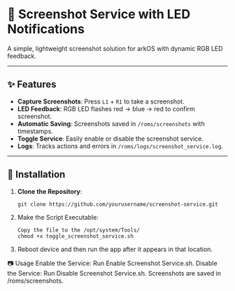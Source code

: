 # 📸 Screenshot Service with LED Notifications

A simple, lightweight screenshot solution for arkOS with dynamic RGB LED feedback.

---

## ✨ Features

- **Capture Screenshots**: Press `L1` + `R1` to take a screenshot.
- **LED Feedback**: RGB LED flashes red → blue → red to confirm screenshot.
- **Automatic Saving**: Screenshots saved in `/roms/screenshots` with timestamps.
- **Toggle Service**: Easily enable or disable the screenshot service.
- **Logs**: Tracks actions and errors in `/roms/logs/screenshot_service.log`.

---

## 🚀 Installation

1. **Clone the Repository**:
   ```
   git clone https://github.com/yourusername/screenshot-service.git
   ```
2. Make the Script Executable:
   ```
   Copy the file to the /opt/system/Tools/
   chmod +x toggle_screenshot_service.sh
   ```
3. Reboot device and then run the app after it appears in that location.

📷 Usage
Enable the Service: Run Enable Screenshot Service.sh.
Disable the Service: Run Disable Screenshot Service.sh.
Screenshots are saved in /roms/screenshots.
